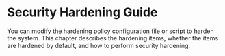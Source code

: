 # Security Hardening Guide

You can modify the hardening policy configuration file or script to harden the system. This chapter describes the hardening items, whether the items are hardened by default, and how to perform security hardening.

